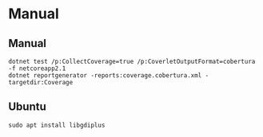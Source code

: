 # Manual

## Manual

```
dotnet test /p:CollectCoverage=true /p:CoverletOutputFormat=cobertura -f netcoreapp2.1
dotnet reportgenerator -reports:coverage.cobertura.xml -targetdir:Coverage
```

## Ubuntu

```
sudo apt install libgdiplus 
```